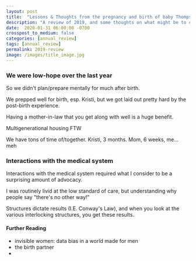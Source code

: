 ```yaml
---
layout: post
title:  "Lessons & Thoughts from the pregnancy and birth of baby Thompson"
description: "A review of 2019, and some thoughts on what might be to come in 2020"
date:  2020-01-31 06:00:00 -0700
crosspost_to_medium: false
categories: [annual_review]
tags: [annual_review]
permalink: 2019-review
image: /images/title_image.jpg
---
```


### We were low-hope over the last year

So we didn't plan/prepare mentally for much after birth. 

We prepped well for birth, esp. Kristi, but we got laid out pretty hard by the post-birth experience.

Having a mother-in-law that you get along with well is a huge benefit.

Multigenerational housing FTW

We have tons of time of/together. Kristi, 3 months. Mom, 6 weeks, me... meh

### Interactions with the medical system

Interactions with the medical system required what I consider to be a surprising amount of advocacy. 

I was routinely livid at the low standard of care, but understanding why people say "there's no other way!"

Structures dictate results (I.E. Conway's Law), and when you look at the various interlocking structures, you get these results.

#### Further Reading

- invisible women: data bias in a world made for men
- the birth partner
- 
